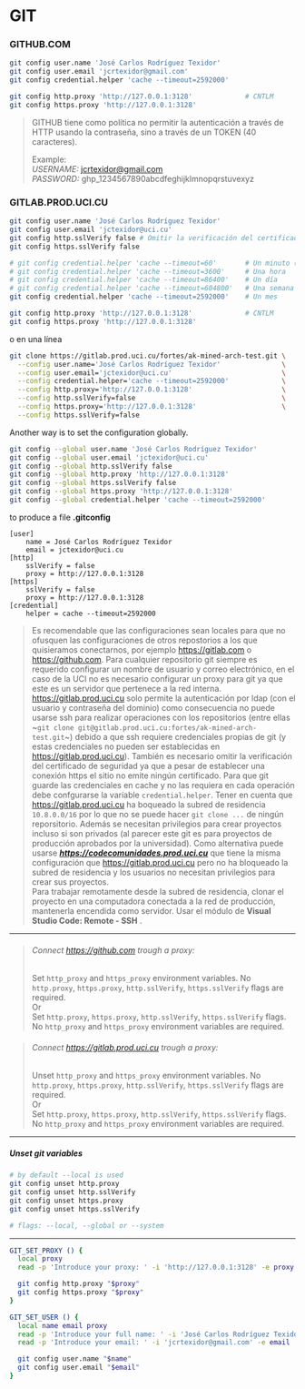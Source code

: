 # GIT

### GITHUB.COM

```bash
git config user.name 'José Carlos Rodríguez Texidor'
git config user.email 'jcrtexidor@gmail.com'
git config credential.helper 'cache --timeout=2592000'

git config http.proxy 'http://127.0.0.1:3128'             # CNTLM
git config https.proxy 'http://127.0.0.1:3128'
```

> GITHUB tiene como política no permitir la autenticación a través de HTTP usando la contraseña, sino a través de un TOKEN (40 caracteres).
>
> Example:  
*USERNAME:* jcrtexidor@gmail.com  
*PASSWORD:* ghp_1234567890abcdfeghijklmnopqrstuvexyz

### GITLAB.PROD.UCI.CU

```bash
git config user.name 'José Carlos Rodríguez Texidor'
git config user.email 'jctexidor@uci.cu'
git config http.sslVerify false # Omitir la verificación del certificado de seguridad.
git config https.sslVerify false

# git config credential.helper 'cache --timeout=60'       # Un minuto (60 segundos)
# git config credential.helper 'cache --timeout=3600'     # Una hora
# git config credential.helper 'cache --timeout=86400'    # Un día
# git config credential.helper 'cache --timeout=604800'   # Una semana
git config credential.helper 'cache --timeout=2592000'    # Un mes

git config http.proxy 'http://127.0.0.1:3128'             # CNTLM
git config https.proxy 'http://127.0.0.1:3128'
```

o en una línea

```bash
git clone https://gitlab.prod.uci.cu/fortes/ak-mined-arch-test.git \
  --config user.name='José Carlos Rodríguez Texidor'               \
  --config user.email='jctexidor@uci.cu'                           \
  --config credential.helper='cache --timeout=2592000'             \
  --config http.proxy='http://127.0.0.1:3128'                      \
  --config http.sslVerify=false                                    \
  --config https.proxy='http://127.0.0.1:3128'                     \
  --config https.sslVerify=false
```

Another way is to set the configuration globally.

```bash
git config --global user.name 'José Carlos Rodríguez Texidor'
git config --global user.email 'jctexidor@uci.cu'
git config --global http.sslVerify false
git config --global http.proxy 'http://127.0.0.1:3128'
git config --global https.sslVerify false
git config --global https.proxy 'http://127.0.0.1:3128'
git config --global credential.helper 'cache --timeout=2592000'
```
to produce a file **.gitconfig**

```config
[user]
	name = José Carlos Rodríguez Texidor
	email = jctexidor@uci.cu
[http]
	sslVerify = false
	proxy = http://127.0.0.1:3128
[https]
	sslVerify = false
	proxy = http://127.0.0.1:3128
[credential]
	helper = cache --timeout=2592000
```
> Es recomendable que las configuraciones sean locales para que no ofusquen las configuraciones de otros repostorios a los que quisieramos conectarnos, por ejemplo https://gitlab.com o https://github.com. Para cualquier repositorio git siempre es requerido configurar un nombre de usuario y correo  electrónico, en el caso de la UCI no es necesario configurar un proxy para git ya que este es un servidor que pertenece a la red interna. https://gitlab.prod.uci.cu solo permite la autenticación por ldap (con el usuario y contraseña del dominio) como consecuencia no puede usarse ssh para realizar operaciones con los repositorios (entre ellas ~`git clone git@gitlab.prod.uci.cu:fortes/ak-mined-arch-test.git`~) debido a que ssh requiere credenciales propias de git (y estas credenciales no pueden ser establecidas en https://gitlab.prod.uci.cu). También es necesario omitir la verificación del certificado de seguridad ya que a pesar de establecer una conexión https el sitio no emite ningún certificado. Para que git guarde las credenciales en cache y no las requiera en cada operación debe confgurarse la variable `credential.helper`.
Tener en cuenta que https://gitlab.prod.uci.cu ha boqueado la subred de residencia `10.8.0.0/16` por lo que no se puede hacer `git clone ...` de ningún reporsitorio. Además se necesitan privilegios para crear proyectos incluso si son privados (al parecer este git es para proyectos de producción aprobados por la universidad). Como alternativa puede usarse ***https://codecomunidades.prod.uci.cu*** que tiene la misma configuración que https://gitlab.prod.uci.cu pero no ha bloqueado la subred de residencia y los usuarios no necesitan privilegios para crear sus proyectos.  
Para trabajar remotamente desde la subred de residencia, clonar el proyecto en una computadora conectada a la red de producción, mantenerla encendida como servidor. Usar el módulo de **Visual Studio Code: Remote - SSH** .

---
> ###### Connect https://github.com trough a proxy:
> Set `http_proxy` and `https_proxy` environment variables.
No `http.proxy`, `https.proxy`, `http.sslVerify`, `https.sslVerify` flags are required.  
> Or  
> Set `http.proxy`, `https.proxy`, `http.sslVerify`, `https.sslVerify` flags. No `http_proxy` and `https_proxy` environment variables are required.

> ###### Connect https://gitlab.prod.uci.cu trough a proxy:
> Unset `http_proxy` and `https_proxy` environment variables.
No `http.proxy`, `https.proxy`, `http.sslVerify`, `https.sslVerify` flags are required.  
> Or  
> Set `http.proxy`, `https.proxy`, `http.sslVerify`, `https.sslVerify` flags. No `http_proxy` and `https_proxy` environment variables are required.

---
##### Unset git variables
```bash
# by default --local is used
git config unset http.proxy
git config unset http.sslVerify
git config unset https.proxy
git config unset https.sslVerify

# flags: --local, --global or --system
```

---

```bash
GIT_SET_PROXY () {
  local proxy
  read -p 'Introduce your proxy: ' -i 'http://127.0.0.1:3128' -e proxy

  git config http.proxy "$proxy"
  git config https.proxy "$proxy"
}
```

```bash
GIT_SET_USER () {
  local name email proxy
  read -p 'Introduce your full name: ' -i 'José Carlos Rodríguez Texidor' -e name
  read -p 'Introduce your email: ' -i 'jcrtexidor@gmail.com' -e email

  git config user.name "$name"
  git config user.email "$email"
}
```
